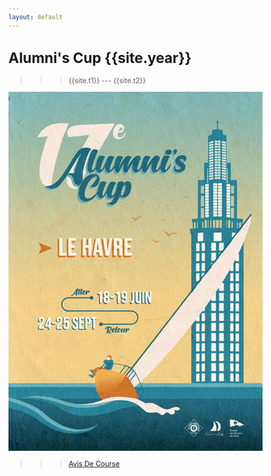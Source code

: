 ```yaml
---
layout: default
---
```


# Alumni's Cup {{site.year}} 

>>> {{site.t1}} --- {{site.t2}} 

<img alt="affiche Alumni's Cup 21"
    class="affiche"
    src='/assets/img/affiches/web/affiche_2022.jpg'>

>>> [Avis De Course](/assets/AvisDeCourse22.pdf)
